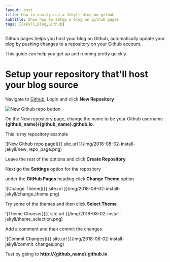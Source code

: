 ```yaml
---
layout: post
title: How to easily run a Jekyll blog on github
subtitle: Show how to setup a blog on github pages
tags: [Jekyll,Blog,Github]
---
```


Github pages helps you host your blog on Github, automatically update your blog by pushing changes to a repository on your Github account.

This guide can help you get up and running pretty quickly.

# Setup your repository that'll host your blog source

Navigate to [Github](http://github.com), Login and click **New Repository**

![New Github repo button]( http://www.vincentvanderwalt.com/assets/images/2018-08-02-install-jekyll/new_repo_button.png)

On the New repository page, change the name to be your Github username **{github_name}/{github_name}.github.io**.

This is my repository example

![New Github repo page]({{ site.url }}/img/2018-08-02-install-jekyll/new_repo_page.png)

Leave the rest of the options and click **Create Repository**

Next go the **Settings** option for the repository

under the **GitHub Pages** heading click **Change Theme** option

![Change Theme]({{ site.url }}/img/2018-08-02-install-jekyll/change_theme.png)

Try some of the themes and then click **Select Theme**

![Theme Chooser]({{ site.url }}/img/2018-08-02-install-jekyll/theme_selection.png)

Add a comment and then commit the changes

![Commit Changes]({{ site.url }}/img/2018-08-02-install-jekyll/commit_changes.png)

Test by going to **http://{github_name}.github.io**
